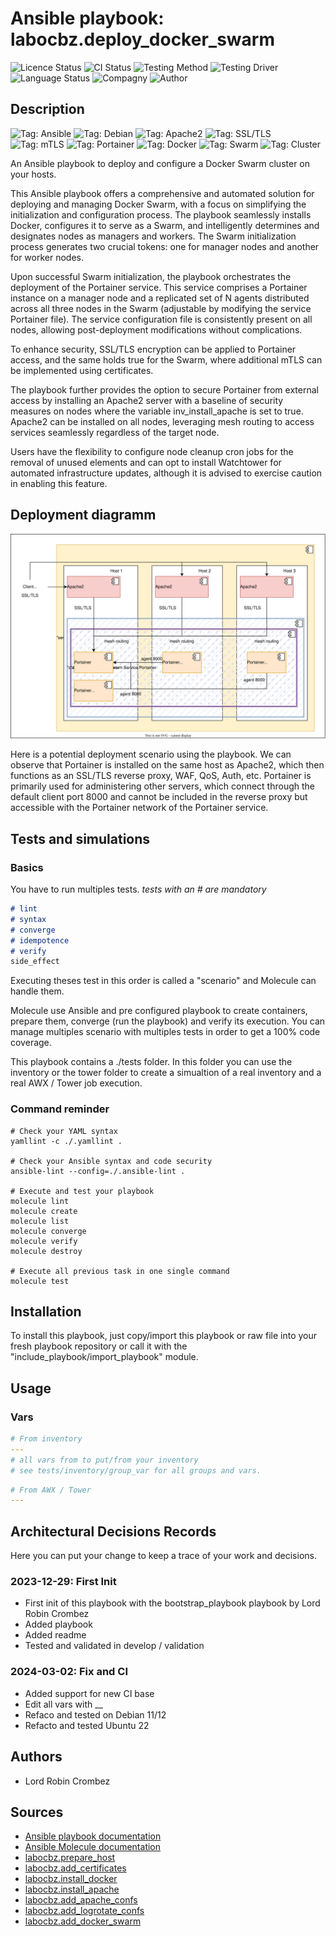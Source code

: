 # Ansible playbook: labocbz.deploy_docker_swarm

![Licence Status](https://img.shields.io/badge/licence-MIT-brightgreen)
![CI Status](https://img.shields.io/badge/CI-success-brightgreen)
![Testing Method](https://img.shields.io/badge/Testing%20Method-Ansible%20Molecule-blueviolet)
![Testing Driver](https://img.shields.io/badge/Testing%20Driver-docker-blueviolet)
![Language Status](https://img.shields.io/badge/language-Ansible-red)
![Compagny](https://img.shields.io/badge/Compagny-Labo--CBZ-blue)
![Author](https://img.shields.io/badge/Author-Lord%20Robin%20Crombez-blue)

## Description

![Tag: Ansible](https://img.shields.io/badge/Tech-Ansible-orange)
![Tag: Debian](https://img.shields.io/badge/Tech-Debian-orange)
![Tag: Apache2](https://img.shields.io/badge/Tech-Apache2-orange)
![Tag: SSL/TLS](https://img.shields.io/badge/Tech-SSL%2FTLS-orange)
![Tag: mTLS](https://img.shields.io/badge/Tech-mTLS-orange)
![Tag: Portainer](https://img.shields.io/badge/Tech-Portainer-orange)
![Tag: Docker](https://img.shields.io/badge/Tech-Docker-orange)
![Tag: Swarm](https://img.shields.io/badge/Tech-Swarm-orange)
![Tag: Cluster](https://img.shields.io/badge/Tech-Cluster-orange)

An Ansible playbook to deploy and configure a Docker Swarm cluster on your hosts.

This Ansible playbook offers a comprehensive and automated solution for deploying and managing Docker Swarm, with a focus on simplifying the initialization and configuration process. The playbook seamlessly installs Docker, configures it to serve as a Swarm, and intelligently determines and designates nodes as managers and workers. The Swarm initialization process generates two crucial tokens: one for manager nodes and another for worker nodes.

Upon successful Swarm initialization, the playbook orchestrates the deployment of the Portainer service. This service comprises a Portainer instance on a manager node and a replicated set of N agents distributed across all three nodes in the Swarm (adjustable by modifying the service Portainer file). The service configuration file is consistently present on all nodes, allowing post-deployment modifications without complications.

To enhance security, SSL/TLS encryption can be applied to Portainer access, and the same holds true for the Swarm, where additional mTLS can be implemented using certificates.

The playbook further provides the option to secure Portainer from external access by installing an Apache2 server with a baseline of security measures on nodes where the variable inv_install_apache is set to true. Apache2 can be installed on all nodes, leveraging mesh routing to access services seamlessly regardless of the target node.

Users have the flexibility to configure node cleanup cron jobs for the removal of unused elements and can opt to install Watchtower for automated infrastructure updates, although it is advised to exercise caution in enabling this feature.

## Deployment diagramm

![Ansible-Playbook-Labocbz-Deploy-Docker-Swarm](./assets/Ansible-Playbook-Labocbz-Deploy-Docker-Swarm.drawio.svg)

Here is a potential deployment scenario using the playbook. We can observe that Portainer is installed on the same host as Apache2, which then functions as an SSL/TLS reverse proxy, WAF, QoS, Auth, etc. Portainer is primarily used for administering other servers, which connect through the default client port 8000 and cannot be included in the reverse proxy but accessible with the Portainer network of the Portainer service.

## Tests and simulations

### Basics

You have to run multiples tests. *tests with an # are mandatory*

```MARKDOWN
# lint
# syntax
# converge
# idempotence
# verify
side_effect
```

Executing theses test in this order is called a "scenario" and Molecule can handle them.

Molecule use Ansible and pre configured playbook to create containers, prepare them, converge (run the playbook) and verify its execution.
You can manage multiples scenario with multiples tests in order to get a 100% code coverage.

This playbook contains a ./tests folder. In this folder you can use the inventory or the tower folder to create a simualtion of a real inventory and a real AWX / Tower job execution.

### Command reminder

```SHELL
# Check your YAML syntax
yamllint -c ./.yamllint .

# Check your Ansible syntax and code security
ansible-lint --config=./.ansible-lint .

# Execute and test your playbook
molecule lint
molecule create
molecule list
molecule converge
molecule verify
molecule destroy

# Execute all previous task in one single command
molecule test
```

## Installation

To install this playbook, just copy/import this playbook or raw file into your fresh playbook repository or call it with the "include_playbook/import_playbook" module.

## Usage

### Vars

```YAML
# From inventory
---
# all vars from to put/from your inventory
# see tests/inventory/group_var for all groups and vars.
```

```YAML
# From AWX / Tower
---

```

## Architectural Decisions Records

Here you can put your change to keep a trace of your work and decisions.

### 2023-12-29: First Init

* First init of this playbook with the bootstrap_playbook playbook by Lord Robin Crombez
* Added playbook
* Added readme
* Tested and validated in develop / validation

### 2024-03-02: Fix and CI

* Added support for new CI base
* Edit all vars with __
* Refaco and tested on Debian 11/12
* Refacto and tested Ubuntu 22

## Authors

* Lord Robin Crombez

## Sources

* [Ansible playbook documentation](https://docs.ansible.com/ansible/latest/playbook_guide/playbooks_reuse_playbooks.html)
* [Ansible Molecule documentation](https://molecule.readthedocs.io/)
* [labocbz.prepare_host]("https://github.com/CBZ-D-velop/Ansible-Role-Labocbz-Prepare-Host.git")
* [labocbz.add_certificates]("https://github.com/CBZ-D-velop/Ansible-Role-Labocbz-Add-Certificates.git")
* [labocbz.install_docker]("https://github.com/CBZ-D-velop/Ansible-Role-Labocbz-Install-Docker.git")
* [labocbz.install_apache]("https://github.com/CBZ-D-velop/Ansible-Role-Labocbz-Install-Apache.git")
* [labocbz.add_apache_confs]("https://github.com/CBZ-D-velop/Ansible-Role-Labocbz-Add-Apache-Confs.git")
* [labocbz.add_logrotate_confs]("https://github.com/CBZ-D-velop/Ansible-Role-Labocbz-Add-Logrotate-Confs.git")
* [labocbz.add_docker_swarm]("https://github.com/CBZ-D-velop/Ansible-Role-Labocbz-Add-Docker-Swarm.git)
